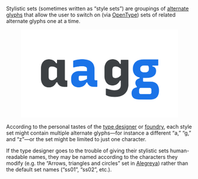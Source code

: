 
Stylistic sets (sometimes written as “style sets”) are groupings of [alternate](/glossary/alternates) [glyphs](/glossary/glyph) that allow the user to switch on (via [OpenType](/glossary/open_type)) sets of related alternate glyphs one at a time.

<figure>

![The ”a” and “g” characters, rendered with their default glyphs and then again in alternate glyphs contained in a different style set.](images/thumbnail.svg)

</figure>

According to the personal tastes of the [type designer](/glossary/type_designer) or [foundry](/glossary/type_foundry), each style set might contain multiple alternate glyphs—for instance a different “a,” “g,” and “z”—or the set might be limited to just one character.

If the type designer goes to the trouble of giving their stylistic sets human-readable names, they may be named according to the characters they modify (e.g. the “Arrows, triangles and circles” set in [Alegreya](https://fonts.google.com/specimen/Alegreya)) rather than the default set names (“ss01”, “ss02”, etc.).
